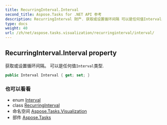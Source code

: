 ```yaml
---
title: RecurringInterval.Interval
second_title: Aspose.Tasks for .NET API 参考
description: RecurringInterval 财产. 获取或设置循环间隔 可以是任何值Interval类型.
type: docs
weight: 40
url: /zh/net/aspose.tasks.visualization/recurringinterval/interval/
---
```

## RecurringInterval.Interval property

获取或设置循环间隔。 可以是任何值`Interval`类型.

```csharp
public Interval Interval { get; set; }
```

### 也可以看看

* enum [Interval](../../interval/)
* class [RecurringInterval](../)
* 命名空间 [Aspose.Tasks.Visualization](../../recurringinterval/)
* 部件 [Aspose.Tasks](../../../)


